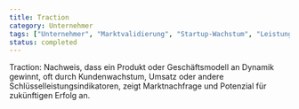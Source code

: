 ```yaml
---
title: Traction
category: Unternehmer
tags: ["Unternehmer", "Marktvalidierung", "Startup-Wachstum", "Leistungsindikator"]
status: completed
---
```

Traction: Nachweis, dass ein Produkt oder Geschäftsmodell an Dynamik gewinnt, oft durch Kundenwachstum, Umsatz oder andere Schlüsselleistungsindikatoren, zeigt Marktnachfrage und Potenzial für zukünftigen Erfolg an.